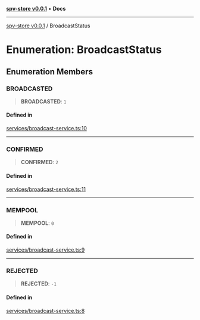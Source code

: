 [**spv-store v0.0.1**](../README.md) • **Docs**

***

[spv-store v0.0.1](../globals.md) / BroadcastStatus

# Enumeration: BroadcastStatus

## Enumeration Members

### BROADCASTED

> **BROADCASTED**: `1`

#### Defined in

[services/broadcast-service.ts:10](https://github.com/shruggr/ts-casemod-spv/blob/eb07ea1ffa104a076983597e54d842fffa22bae3/src/services/broadcast-service.ts#L10)

***

### CONFIRMED

> **CONFIRMED**: `2`

#### Defined in

[services/broadcast-service.ts:11](https://github.com/shruggr/ts-casemod-spv/blob/eb07ea1ffa104a076983597e54d842fffa22bae3/src/services/broadcast-service.ts#L11)

***

### MEMPOOL

> **MEMPOOL**: `0`

#### Defined in

[services/broadcast-service.ts:9](https://github.com/shruggr/ts-casemod-spv/blob/eb07ea1ffa104a076983597e54d842fffa22bae3/src/services/broadcast-service.ts#L9)

***

### REJECTED

> **REJECTED**: `-1`

#### Defined in

[services/broadcast-service.ts:8](https://github.com/shruggr/ts-casemod-spv/blob/eb07ea1ffa104a076983597e54d842fffa22bae3/src/services/broadcast-service.ts#L8)
